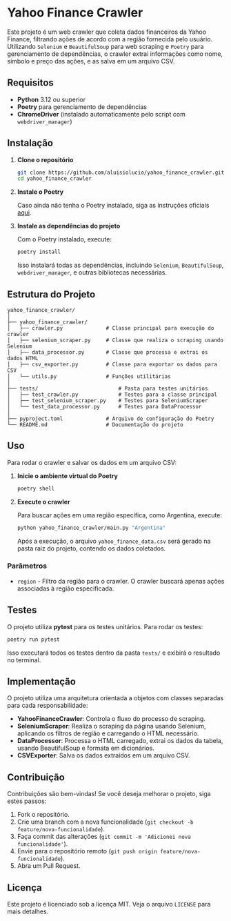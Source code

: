 # Yahoo Finance Crawler

Este projeto é um web crawler que coleta dados financeiros da Yahoo Finance, filtrando ações de acordo com a região fornecida pelo usuário. Utilizando `Selenium` e `BeautifulSoup` para web scraping e `Poetry` para gerenciamento de dependências, o crawler extrai informações como nome, símbolo e preço das ações, e as salva em um arquivo CSV.

## Requisitos

- **Python** 3.12 ou superior
- **Poetry** para gerenciamento de dependências
- **ChromeDriver** (instalado automaticamente pelo script com `webdriver_manager`)

## Instalação

1. **Clone o repositório**

   ```bash
   git clone https://github.com/aluisiolucio/yahoo_finance_crawler.git
   cd yahoo_finance_crawler
   ```

2. **Instale o Poetry**

   Caso ainda não tenha o Poetry instalado, siga as instruções oficiais [aqui](https://python-poetry.org/docs/#installation).

3. **Instale as dependências do projeto**

   Com o Poetry instalado, execute:

   ```bash
   poetry install
   ```

   Isso instalará todas as dependências, incluindo `Selenium`, `BeautifulSoup`, `webdriver_manager`, e outras bibliotecas necessárias.

## Estrutura do Projeto

```plaintext
yahoo_finance_crawler/
│
├── yahoo_finance_crawler/
│   ├── crawler.py              # Classe principal para execução do crawler
│   ├── selenium_scraper.py     # Classe que realiza o scraping usando Selenium
│   ├── data_processor.py       # Classe que processa e extrai os dados HTML
│   ├── csv_exporter.py         # Classe para exportar os dados para CSV
│   └── utils.py                # Funções utilitárias
│
├── tests/                          # Pasta para testes unitários
│   ├── test_crawler.py             # Testes para a classe principal
│   ├── test_selenium_scraper.py    # Testes para SeleniumScraper
│   └── test_data_processor.py      # Testes para DataProcessor
│
├── pyproject.toml              # Arquivo de configuração do Poetry
└── README.md                   # Documentação do projeto
```

## Uso

Para rodar o crawler e salvar os dados em um arquivo CSV:

1. **Inicie o ambiente virtual do Poetry**

   ```bash
   poetry shell
   ```

2. **Execute o crawler**

   Para buscar ações em uma região específica, como Argentina, execute:

   ```bash
   python yahoo_finance_crawler/main.py "Argentina"
   ```

   Após a execução, o arquivo `yahoo_finance_data.csv` será gerado na pasta raiz do projeto, contendo os dados coletados.

### Parâmetros

- `region` - Filtro da região para o crawler. O crawler buscará apenas ações associadas à região especificada.

## Testes

O projeto utiliza **pytest** para os testes unitários. Para rodar os testes:

```bash
poetry run pytest
```

Isso executará todos os testes dentro da pasta `tests/` e exibirá o resultado no terminal.

## Implementação

O projeto utiliza uma arquitetura orientada a objetos com classes separadas para cada responsabilidade:

- **YahooFinanceCrawler**: Controla o fluxo do processo de scraping.
- **SeleniumScraper**: Realiza o scraping da página usando Selenium, aplicando os filtros de região e carregando o HTML necessário.
- **DataProcessor**: Processa o HTML carregado, extrai os dados da tabela, usando BeautifulSoup e formata em dicionários.
- **CSVExporter**: Salva os dados extraídos em um arquivo CSV.

## Contribuição

Contribuições são bem-vindas! Se você deseja melhorar o projeto, siga estes passos:

1. Fork o repositório.
2. Crie uma branch com a nova funcionalidade (`git checkout -b feature/nova-funcionalidade`).
3. Faça commit das alterações (`git commit -m 'Adicionei nova funcionalidade'`).
4. Envie para o repositório remoto (`git push origin feature/nova-funcionalidade`).
5. Abra um Pull Request.

## Licença

Este projeto é licenciado sob a licença MIT. Veja o arquivo `LICENSE` para mais detalhes.